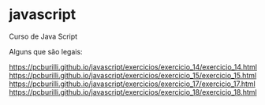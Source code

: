 # javascript
 Curso de Java Script

Alguns que são legais:

https://pcburilli.github.io/javascript/exercicios/exercicio_14/exercicio_14.html
https://pcburilli.github.io/javascript/exercicios/exercicio_15/exercicio_15.html
https://pcburilli.github.io/javascript/exercicios/exercicio_17/exercicio_17.html
https://pcburilli.github.io/javascript/exercicios/exercicio_18/exercicio_18.html

